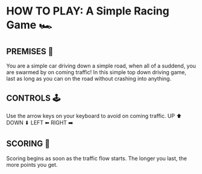 # HOW TO PLAY: A Simple Racing Game 🏎️

## PREMISES 👾
You are a simple car driving down a simple road, when all of a suddend, you are swarmed by on coming traffic! In this simple top down driving game, last as long as you can on the road without crashing into anything.

## CONTROLS 🕹️
Use the arrow keys on your keyboard to avoid on coming traffic.
UP ⬆
DOWN ⬇
LEFT ⬅ 
RIGHT ➡️

## SCORING 💯
Scoring begins as soon as the traffic flow starts. The longer you last, the more points you get. 


